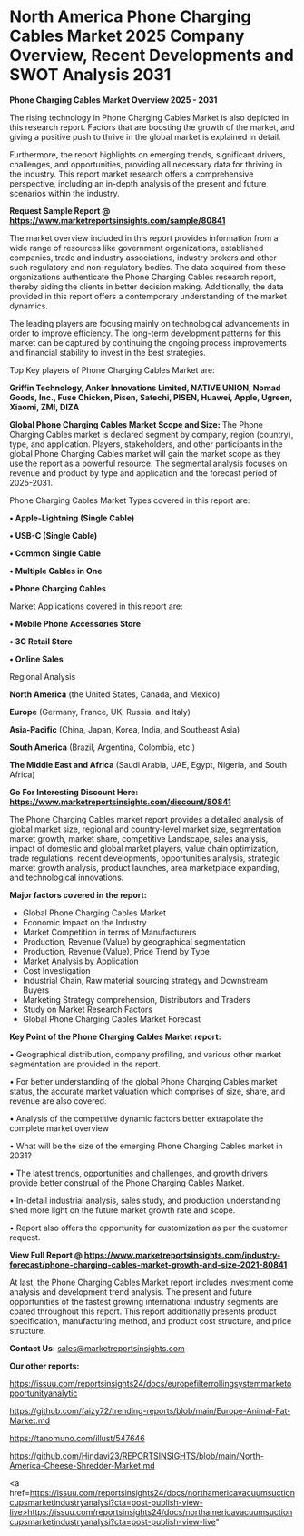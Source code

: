 # North America Phone Charging Cables Market 2025 Company Overview, Recent Developments and SWOT Analysis 2031

<Strong> Phone Charging Cables Market Overview 2025 - 2031</strong>

The rising technology in Phone Charging Cables Market is also depicted in this research report. Factors that are boosting the growth of the market, and giving a positive push to thrive in the global market is explained in detail.

Furthermore, the report highlights on emerging trends, significant drivers, challenges, and opportunities, providing all necessary data for thriving in the industry. This report market research offers a comprehensive perspective, including an in-depth analysis of the present and future scenarios within the industry.

<strong>Request Sample Report @ <a href=https://www.marketreportsinsights.com/sample/80841>https://www.marketreportsinsights.com/sample/80841</a></strong>

The market overview included in this report provides information from a wide range of resources like government organizations, established companies, trade and industry associations, industry brokers and other such regulatory and non-regulatory bodies. The data acquired from these organizations authenticate the Phone Charging Cables research report, thereby aiding the clients in better decision making. Additionally, the data provided in this report offers a contemporary understanding of the market dynamics.

The leading players are focusing mainly on technological advancements in order to improve efficiency. The long-term development patterns for this market can be captured by continuing the ongoing process improvements and financial stability to invest in the best strategies.

Top Key players of Phone Charging Cables Market are:

<strong>Griffin Technology, Anker Innovations Limited, NATIVE UNION, Nomad Goods, Inc., Fuse Chicken, Pisen, Satechi, PISEN, Huawei, Apple, Ugreen, Xiaomi, ZMI, DIZA</strong>

<strong><b>Global Phone Charging Cables Market Scope and Size:</b></strong>
The Phone Charging Cables market is declared segment by company, region (country), type, and application. Players, stakeholders, and other participants in the global Phone Charging Cables market will gain the market scope as they use the report as a powerful resource. The segmental analysis focuses on revenue and product by type and application and the forecast period of 2025-2031.

Phone Charging Cables Market Types covered in this report are:

<strong>• Apple-Lightning (Single Cable)

• USB-C (Single Cable)

• Common Single Cable

• Multiple Cables in One

• Phone Charging Cables</strong>

Market Applications covered in this report are:

<strong>• Mobile Phone Accessories Store

• 3C Retail Store

• Online Sales</strong> 

Regional Analysis

<strong>North America</strong> (the United States, Canada, and Mexico)

<strong>Europe</strong> (Germany, France, UK, Russia, and Italy)

<strong>Asia-Pacific</strong> (China, Japan, Korea, India, and Southeast Asia)

<strong>South America</strong> (Brazil, Argentina, Colombia, etc.)

<strong>The Middle East and Africa</strong> (Saudi Arabia, UAE, Egypt, Nigeria, and South Africa)

<strong>Go For Interesting Discount Here: <a href=https://www.marketreportsinsights.com/discount/80841>https://www.marketreportsinsights.com/discount/80841</a></strong>

The Phone Charging Cables market report provides a detailed analysis of global market size, regional and country-level market size, segmentation market growth, market share, competitive Landscape, sales analysis, impact of domestic and global market players, value chain optimization, trade regulations, recent developments, opportunities analysis, strategic market growth analysis, product launches, area marketplace expanding, and technological innovations.

<strong><b>Major factors covered in the report:</b></strong>
<ul>
  <li>Global Phone Charging Cables Market </li>
  <li>Economic Impact on the Industry</li>
  <li>Market Competition in terms of Manufacturers</li>
  <li>Production, Revenue (Value) by geographical segmentation</li>
  <li>Production, Revenue (Value), Price Trend by Type</li>
  <li>Market Analysis by Application</li>
  <li>Cost Investigation</li>
  <li>Industrial Chain, Raw material sourcing strategy and Downstream Buyers</li>
  <li>Marketing Strategy comprehension, Distributors and Traders</li>
  <li>Study on Market Research Factors</li>
  <li>Global Phone Charging Cables Market Forecast</li>
</ul>

<strong><b>Key Point of the Phone Charging Cables Market report:</b></strong>

• Geographical distribution, company profiling, and various other market segmentation are provided in the report.

• For better understanding of the global Phone Charging Cables market status, the accurate market valuation which comprises of size, share, and revenue are also covered.

• Analysis of the competitive dynamic factors better extrapolate the complete market overview

• What will be the size of the emerging Phone Charging Cables market in 2031?

• The latest trends, opportunities and challenges, and growth drivers provide better construal of the Phone Charging Cables Market.

• In-detail industrial analysis, sales study, and production understanding shed more light on the future market growth rate and scope.

• Report also offers the opportunity for customization as per the customer request.

<strong><b>View Full Report @ <a href=https://www.marketreportsinsights.com/industry-forecast/phone-charging-cables-market-growth-and-size-2021-80841>https://www.marketreportsinsights.com/industry-forecast/phone-charging-cables-market-growth-and-size-2021-80841</a></b></strong>


At last, the Phone Charging Cables Market report includes investment come analysis and development trend analysis. The present and future opportunities of the fastest growing international industry segments are coated throughout this report. This report additionally presents product specification, manufacturing method, and product cost structure, and price structure.

<strong>Contact Us:</strong>
sales@marketreportsinsights.com

<strong>Our other reports:</strong>

<a href=https://issuu.com/reportsinsights24/docs/europefilterrollingsystemmarketopportunityanalytic>https://issuu.com/reportsinsights24/docs/europefilterrollingsystemmarketopportunityanalytic</a>

<a href=https://github.com/faizy72/trending-reports/blob/main/Europe-Animal-Fat-Market.md>https://github.com/faizy72/trending-reports/blob/main/Europe-Animal-Fat-Market.md</a>

<a href=https://tanomuno.com/illust/547646>https://tanomuno.com/illust/547646</a>

<a href=https://github.com/Hindavi23/REPORTSINSIGHTS/blob/main/North-America-Cheese-Shredder-Market.md>https://github.com/Hindavi23/REPORTSINSIGHTS/blob/main/North-America-Cheese-Shredder-Market.md</a>

<a href=https://issuu.com/reportsinsights24/docs/northamericavacuumsuctioncupsmarketindustryanalysi?cta=post-publish-view-live>https://issuu.com/reportsinsights24/docs/northamericavacuumsuctioncupsmarketindustryanalysi?cta=post-publish-view-live</a>"
